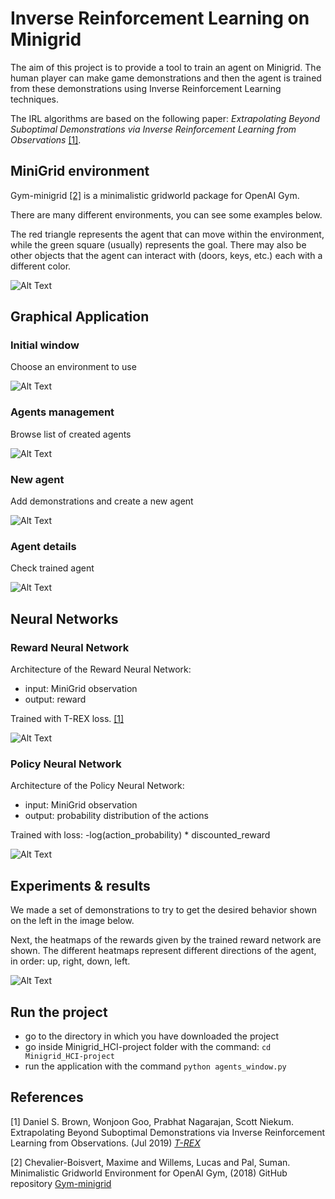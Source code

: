 # Inverse Reinforcement Learning on Minigrid

The aim of this project is to provide a tool to train an agent on Minigrid. The human player can make game demonstrations and then the agent is trained from these demonstrations using Inverse Reinforcement Learning techniques.

The IRL algorithms are based on the following paper:
*Extrapolating Beyond Suboptimal Demonstrations via Inverse Reinforcement Learning from Observations*
[[1]](#Trex).

## MiniGrid environment


Gym-minigrid [[2]](#minigrid) is a minimalistic gridworld package for OpenAI Gym.

There are many different environments, you can see some examples below. 

The red triangle represents the agent that can move within the environment, while
the green square (usually) represents the goal. 
There may also be other objects that the agent can interact with (doors, keys, etc.) each with a different color.

![Alt Text](./figures/minigrid.png "Minigrid environments")


## Graphical Application

### Initial window
Choose an environment to use

![Alt Text](./figures/envsList.png "Available environments")


### Agents management
Browse list of created agents

![Alt Text](./figures/agents.png "All the created agents")


### New agent
Add demonstrations and create a new agent

![Alt Text](./figures/newAgent.png "Create a new agent")


### Agent details
Check trained agent

![Alt Text](./figures/agentDetail.png "Agent details")

## Neural Networks
### Reward Neural Network
Architecture of the Reward Neural Network:
+ input: MiniGrid observation 
+ output: reward

Trained with T-REX loss. [[1]](#Trex)

![Alt Text](./figures/reward_net.png "Architecture of the Reward Neural Network")

### Policy Neural Network
Architecture of the Policy Neural Network:
+ input: MiniGrid observation
+ output: probability distribution of the actions

Trained with loss:  -log(action_probability) * discounted_reward

![Alt Text](./figures/policy_net.png "Architecture of the Policy Neural Network")

## Experiments & results
We made a set of demonstrations to try to get the desired behavior shown on the left in the image below.

Next, the heatmaps of the rewards given by the trained reward network are shown. The different heatmaps represent different directions of the agent, in order: up, right, down, left.

![Alt Text](./figures/experiments.png "Experiments")

## Run the project
- go to the directory in which you have downloaded the project
- go inside Minigrid_HCI-project folder with the command: `cd Minigrid_HCI-project`
- run the application with the command `python agents_window.py`


## References
<a id="Trex">[1]</a>
Daniel S. Brown, Wonjoon Goo, Prabhat Nagarajan, Scott Niekum.
Extrapolating Beyond Suboptimal Demonstrations via Inverse Reinforcement Learning from Observations. (Jul 2019)
[*T-REX*](https://arxiv.org/pdf/1904.06387.pdf)

<a id="minigrid">[2]</a>
Chevalier-Boisvert, Maxime and Willems, Lucas and Pal, Suman.
 Minimalistic Gridworld Environment for OpenAI Gym, (2018) 
 GitHub repository [Gym-minigrid](https://github.com/maximecb/gym-minigrid)